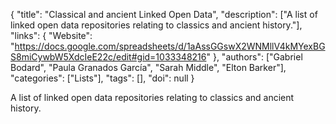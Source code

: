{
  "title": "Classical and ancient Linked Open Data",
  "description": ["A list of linked open data repositories relating to classics and ancient history."],
  "links": {
    "Website": "https://docs.google.com/spreadsheets/d/1aAssGGswX2WNMllV4kMYexBGS8miCywbW5XdcIeE22c/edit#gid=1033348216"
  },
  "authors": ["Gabriel Bodard", "Paula Granados García", "Sarah Middle", "Elton Barker"],
  "categories": ["Lists"],
  "tags": [],
  "doi": null
}

<!-- Generated by csv2md.R – do not edit by hand -->

A list of linked open data repositories relating to classics and ancient history.